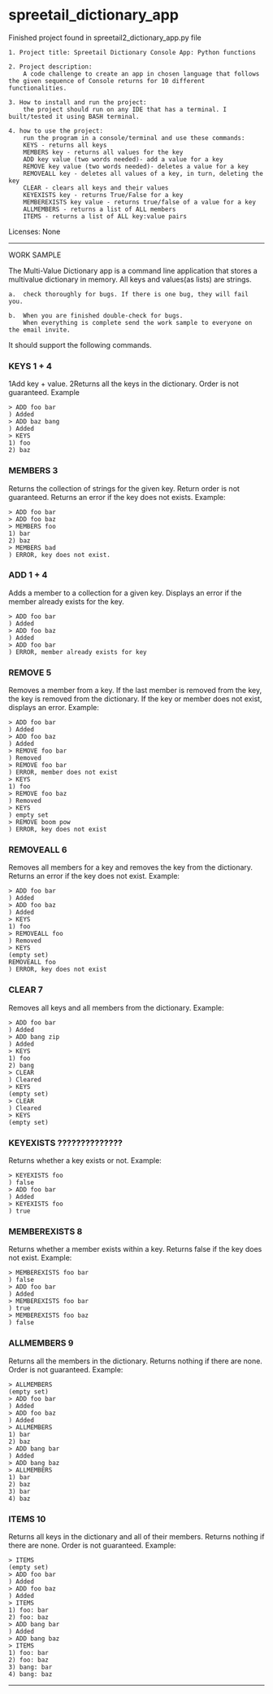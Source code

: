 # spreetail_dictionary_app
Finished project found in spreetail2_dictionary_app.py file

	1. Project title: Spreetail Dictionary Console App: Python functions
	
    2. Project description:
        A code challenge to create an app in chosen language that follows the given sequence of Console returns for 10 different functionalities. 

	3. How to install and run the project: 
        the project should run on any IDE that has a terminal. I built/tested it using BASH terminal.
        
    4. how to use the project: 
        run the program in a console/terminal and use these commands: 
        KEYS - returns all keys
        MEMBERS key - returns all values for the key 
        ADD key value (two words needed)- add a value for a key 
        REMOVE key value (two words needed)- deletes a value for a key  
        REMOVEALL key - deletes all values of a key, in turn, deleting the key
        CLEAR - clears all keys and their values  
        KEYEXISTS key - returns True/False for a key
        MEMBEREXISTS key value - returns true/false of a value for a key
        ALLMEMBERS - returns a list of ALL members
        ITEMS - returns a list of ALL key:value pairs

Licenses: None



---------------------------------------------------------------------------
WORK SAMPLE

The Multi-Value Dictionary app is a command line application that stores a multivalue dictionary in memory. 
All keys and values(as lists) are strings.

    a.  check thoroughly for bugs. If there is one bug, they will fail you.
 
    b.  When you are finished double-check for bugs. 
        When everything is complete send the work sample to everyone on the email invite. 




It should support the following commands.


### KEYS 1 + 4
1Add key + value. 
2Returns all the keys in the dictionary.  Order is not guaranteed.
Example
```
> ADD foo bar
) Added
> ADD baz bang
) Added
> KEYS
1) foo
2) baz
```
### MEMBERS 3
Returns the collection of strings for the given key.  Return order is not guaranteed.  Returns an error if the key does not exists.
Example:
```
> ADD foo bar
> ADD foo baz
> MEMBERS foo
1) bar
2) baz
> MEMBERS bad
) ERROR, key does not exist.
```
### ADD 1 + 4
Adds a member to a collection for a given key. Displays an error if the member already exists for the key.
```
> ADD foo bar
) Added
> ADD foo baz
) Added
> ADD foo bar
) ERROR, member already exists for key
```
### REMOVE 5
Removes a member from a key.  If the last member is removed from the key, the key is removed from the dictionary. If the key or member does not exist, displays an error.
Example:
```
> ADD foo bar
) Added
> ADD foo baz
) Added
> REMOVE foo bar
) Removed
> REMOVE foo bar
) ERROR, member does not exist
> KEYS
1) foo
> REMOVE foo baz
) Removed
> KEYS
) empty set
> REMOVE boom pow
) ERROR, key does not exist
```
### REMOVEALL 6
Removes all members for a key and removes the key from the dictionary. Returns an error if the key does not exist.
Example:
```
> ADD foo bar
) Added
> ADD foo baz
) Added
> KEYS
1) foo
> REMOVEALL foo
) Removed
> KEYS
(empty set)
REMOVEALL foo
) ERROR, key does not exist
```
### CLEAR 7
Removes all keys and all members from the dictionary.
Example:
```
> ADD foo bar
) Added
> ADD bang zip
) Added
> KEYS
1) foo
2) bang
> CLEAR
) Cleared
> KEYS
(empty set)
> CLEAR
) Cleared
> KEYS
(empty set)
```
### KEYEXISTS ??????????????
Returns whether a key exists or not.
Example:
```
> KEYEXISTS foo
) false
> ADD foo bar
) Added
> KEYEXISTS foo
) true
```
### MEMBEREXISTS 8
Returns whether a member exists within a key.  Returns false if the key does not exist.
Example:
```
> MEMBEREXISTS foo bar
) false
> ADD foo bar
) Added
> MEMBEREXISTS foo bar
) true
> MEMBEREXISTS foo baz
) false
```
### ALLMEMBERS 9
Returns all the members in the dictionary.  Returns nothing if there are none. Order is not guaranteed.
Example:
```
> ALLMEMBERS
(empty set)
> ADD foo bar
) Added
> ADD foo baz
) Added
> ALLMEMBERS
1) bar
2) baz
> ADD bang bar
) Added
> ADD bang baz
> ALLMEMBERS
1) bar
2) baz
3) bar
4) baz
```
### ITEMS 10
Returns all keys in the dictionary and all of their members.  Returns nothing if there are none.  Order is not guaranteed.
Example:
```
> ITEMS
(empty set)
> ADD foo bar
) Added
> ADD foo baz
) Added
> ITEMS
1) foo: bar
2) foo: baz
> ADD bang bar
) Added
> ADD bang baz
> ITEMS
1) foo: bar
2) foo: baz
3) bang: bar
4) bang: baz
```

-------------------



